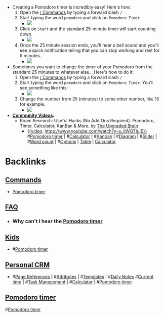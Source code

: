 - Creating a Pomodoro timer is incredibly easy! Here's how:
    1. Open the [/ Commands](</ Commands.md>) by typing a forward slash `/`
    2. Start typing the word `pomodoro` and click on `Pomodoro Timer`
        - ![](https://firebasestorage.googleapis.com/v0/b/firescript-577a2.appspot.com/o/imgs%2Fapp%2FRoamanAuxilium%2FIsQnkaOuND.gif?alt=media&token=a1383437-cd4f-4b86-a08f-d550b03888c3)
    3. Click on `Start` and the standard 25-minute timer will start counting down.
        - ![](https://firebasestorage.googleapis.com/v0/b/firescript-577a2.appspot.com/o/imgs%2Fapp%2FRoamanAuxilium%2FBBc9V7AuRV.gif?alt=media&token=d6813031-fca5-40b1-8aa1-e11e8f5dd858)
    4. Once the 25 minute session ends, you'll hear a bell sound and you'll see a quick notification telling that you can stop working and rest for 5 minutes.
        - ![](https://firebasestorage.googleapis.com/v0/b/firescript-577a2.appspot.com/o/imgs%2Fapp%2FRoamanAuxilium%2FqccANb5Mc5.gif?alt=media&token=3acd09a3-d63c-4dbb-a901-181b85df3045)
- Sometimes you want to change the timer of your Pomodoro from the standard 25 minutes to whatever else... Here's how to do it:
    1. Open the [/ Commands](</ Commands.md>) by typing a forward slash `/`
    2. Start typing the word `pomodoro` and click on `Pomodoro Timer`. You'll see something like this:
        - ![](https://firebasestorage.googleapis.com/v0/b/firescript-577a2.appspot.com/o/imgs%2Fapp%2FRoamanAuxilium%2FcoJo8swImw.png?alt=media&token=c470e423-842b-4fb7-9840-d237d99495c9)
    3. Change the number from 25 (minutes) to some other number, like 10 for example.
        - ![](https://firebasestorage.googleapis.com/v0/b/firescript-577a2.appspot.com/o/imgs%2Fapp%2FRoamanAuxilium%2F89YYx2fFe_.gif?alt=media&token=580a8107-d898-4b3e-a42a-4f06f6046cde)
- **[Community Videos](<Community Videos.md>):**
    - Roam Research: Useful Hacks (No Add Ons Required). Pomodoro, Timer, Calculator, KanBan & More. by [The Upgraded Brain](<The Upgraded Brain.md>)
        - {{[video](<video.md>): https://www.youtube.com/watch?v=u_iIWQTIuIE}}
#[Pomodoro timer](<Pomodoro timer.md>) | #[Calculator](<Calculator.md>) | #[Kanban](<Kanban.md>) | #[Diagram](<Diagram.md>) | #[Slider](<Slider.md>) | #[Word count](<Word count.md>) | #[Options](<Options.md>) | [Table](<Table.md>) | [Calculator](<Calculator.md>)

# Backlinks
## [ Commands](< Commands.md>)
- [Pomodoro timer](<Pomodoro timer.md>)

## [FAQ](<FAQ.md>)
- ### **Why can't I hear the** [Pomodoro timer](<Pomodoro timer.md>)

## [Kids](<Kids.md>)
- #[Pomodoro timer](<Pomodoro timer.md>)

## [Personal CRM](<Personal CRM.md>)
- #[Page References](<Page References.md>) | #[Attributes](<Attributes.md>) | #[Templates](<Templates.md>) | #[Daily Notes](<Daily Notes.md>) #[Current time](<Current time.md>) | #[Task Management](<Task Management.md>) | #[Calculator](<Calculator.md>) | #[Pomodoro timer](<Pomodoro timer.md>)

## [Pomodoro timer](<Pomodoro timer.md>)
#[Pomodoro timer](<Pomodoro timer.md>)

